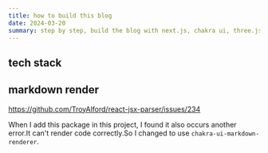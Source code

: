 ```yaml
---
title: how to build this blog
date: 2024-03-20
summary: step by step, build the blog with next.js, chakra ui, three.js and etc.
---
```


## tech stack

## markdown render

https://github.com/TroyAlford/react-jsx-parser/issues/234

When I add this package in this project, I found it also occurs another error.It can't render code correctly.So I changed to use `chakra-ui-markdown-renderer`.
